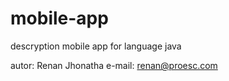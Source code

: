 mobile-app
==========

descryption mobile app for language java


autor: Renan Jhonatha
e-mail: renan@proesc.com